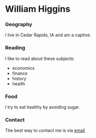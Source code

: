 # William Higgins

### Geography

I live in Cedar Rapids, IA and am a captive.

### Reading

I like to read about these subjects:
- economics
- finance
- history
- health

### Food

I try to eat healthy by avoiding sugar.

### Contact

The best way to contact me is via [email](bisongrad@gmail.com)
